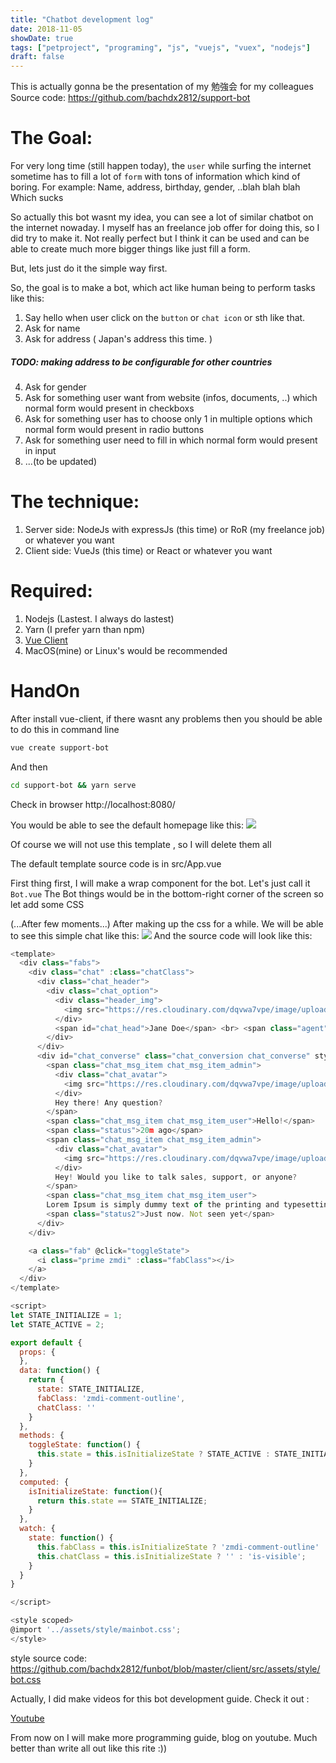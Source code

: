 ```yaml
---
title: "Chatbot development log"
date: 2018-11-05
showDate: true
tags: ["petproject", "programing", "js", "vuejs", "vuex", "nodejs"]
draft: false
---
```

This is actually gonna be the presentation of my 勉強会 for my colleagues
Source code: https://github.com/bachdx2812/support-bot

# The Goal:
For very long time (still happen today), the `user` while surfing the internet sometime has to fill a lot of `form` with tons of information
which kind of boring.
For example: Name, address, birthday, gender, ..blah blah blah
Which sucks

So actually this bot wasnt my idea, you can see a lot of similar chatbot on the internet nowaday. I myself has an freelance job offer for doing this, so I did try to make it. Not really perfect but I think it can be used and can be able to create much more bigger things like just fill a form.

But, lets just do it the simple way first.

So, the goal is to make a bot, which act like human being to perform tasks like this:

1. Say hello when user click on the `button` or `chat icon` or sth like that.
2. Ask for name
3. Ask for address ( Japan's address this time. )
  ##### TODO: making address to be configurable for other countries
4. Ask for gender
5. Ask for something user want from website (infos, documents, ..) which normal form would present in checkboxs
6. Ask for something user has to choose only 1 in multiple options which normal form would present in radio buttons
7. Ask for something user need to fill in which normal form would present in input
8. ...(to be updated)

# The technique:
1. Server side: NodeJs with expressJs (this time) or RoR (my freelance job) or whatever you want
2. Client side: VueJs (this time) or React or whatever you want

# Required:
1. Nodejs (Lastest. I always do lastest)
2. Yarn (I prefer yarn than npm)
3. [Vue Client](https://cli.vuejs.org/)
4. MacOS(mine) or Linux's would be recommended

# HandOn
After install vue-client, if there wasnt any problems then you should be able to do this in command line
```bash
vue create support-bot
```
And then
```bash
cd support-bot && yarn serve
```
Check in browser http://localhost:8080/

You would be able to see the default homepage like this:
![](https://i.imgur.com/NTVI8XZ.png)

Of course we will not use this template , so I will delete them all

The default template source code is in src/App.vue

First thing first, I will make a wrap component for the bot. Let's just call it `Bot.vue`
The Bot things would be in the bottom-right corner of the screen so let add some CSS

(...After few moments...)
After making up the css for a while. We will be able to see this simple chat like this:
![](https://i.imgur.com/xWz8D0U.png)
And the source code will look like this:
```js
<template>
  <div class="fabs">
    <div class="chat" :class="chatClass">
      <div class="chat_header">
        <div class="chat_option">
          <div class="header_img">
            <img src="https://res.cloudinary.com/dqvwa7vpe/image/upload/v1496415051/avatar_ma6vug.jpg">
          </div>
          <span id="chat_head">Jane Doe</span> <br> <span class="agent">Agent</span> <span class="online">(Online)</span>
        </div>
      </div>
      <div id="chat_converse" class="chat_conversion chat_converse" style="display: block;">
        <span class="chat_msg_item chat_msg_item_admin">
          <div class="chat_avatar">
            <img src="https://res.cloudinary.com/dqvwa7vpe/image/upload/v1496415051/avatar_ma6vug.jpg">
          </div>
          Hey there! Any question?
        </span>
        <span class="chat_msg_item chat_msg_item_user">Hello!</span>
        <span class="status">20m ago</span>
        <span class="chat_msg_item chat_msg_item_admin">
          <div class="chat_avatar">
            <img src="https://res.cloudinary.com/dqvwa7vpe/image/upload/v1496415051/avatar_ma6vug.jpg">
          </div>
          Hey! Would you like to talk sales, support, or anyone?
        </span>
        <span class="chat_msg_item chat_msg_item_user">
        Lorem Ipsum is simply dummy text of the printing and typesetting industry.</span>
        <span class="status2">Just now. Not seen yet</span>
      </div>
    </div>

    <a class="fab" @click="toggleState">
      <i class="prime zmdi" :class="fabClass"></i>
    </a>
  </div>
</template>

<script>
let STATE_INITIALIZE = 1;
let STATE_ACTIVE = 2;

export default {
  props: {
  },
  data: function() {
    return {
      state: STATE_INITIALIZE,
      fabClass: 'zmdi-comment-outline',
      chatClass: ''
    }
  },
  methods: {
    toggleState: function() {
      this.state = this.isInitializeState ? STATE_ACTIVE : STATE_INITIALIZE;
    }
  },
  computed: {
    isInitializeState: function(){
      return this.state == STATE_INITIALIZE;
    }
  },
  watch: {
    state: function() {
      this.fabClass = this.isInitializeState ? 'zmdi-comment-outline' : 'zmdi-close is-active';
      this.chatClass = this.isInitializeState ? '' : 'is-visible';
    }
  }
}

</script>

<style scoped>
@import '../assets/style/mainbot.css';
</style>
```

style source code: https://github.com/bachdx2812/funbot/blob/master/client/src/assets/style/bot.css

Actually, I did make videos for this bot development guide.
Check it out :

[Youtube](https://www.youtube.com/playlist?list=PL84pOq5KgPxGbbsHxay6RI6UTtSgigDbe)

From now on I will make more programming guide, blog on youtube.
Much better than write all out like this rite :))
